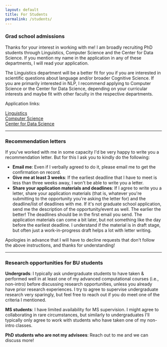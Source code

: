```yaml
---
layout: default
title: For Students
permalink: /students/
---
```


### Grad school admissions

Thanks for your interest in working with me! I am broadly recruiting PhD students through Linguistics, Computer Science and the Center for Data Science. If you mention my name in the application in any of these departments, I will read your application. 

The Linguistics department will be a better fit for you if you are interested in scientific questions about language and/or broader Cognitive Science. If you are primarily interested in NLP, I recommend applying to Computer Science or the Center for Data Science, depending on your curricular interests and maybe fit with other faculty in the respective departments.

Application links:

[Linguistics](https://ling.bu.edu/)<br>
[Computer Science](https://www.bu.edu/cs/phd-program/phd/)<br>
[Center for Data Science](https://www.bu.edu/cds-faculty/programs-admissions/)



* * *

### Recommendation letters

If you've worked with me in some capacity I'd be very happy to write you a recommendation letter. But for this I ask you to kindly do the following:

* **Email me**: Even if I verbally agreed to do it, please email me to get the confirmation on record.
* **Give me at least 3 weeks**: If the earliest deadline that I have to meet is less than three weeks away, I won't be able to write you a letter.
* **Share your application materials and deadlines**: If I agree to write you a letter, share your application materials (that is, whatever you're submitting to the opportunity you're asking the letter for) and the deadline/list of deadlines with me. If it's not graduate school application, send me the description of the opportunity/event as well. The earlier the better! The deadlines should be in the first email you send. The application materials can come a bit later, but not something like the day before the earliest deadline. I understand if the material is in draft stage, but often just a work-in-progress draft helps a lot with letter writing.

Apologies in advance that I will have to decline requests that don't follow the above instructions, and thanks for understanding!

* * *

### Research opportunities for BU students

**Undergrads**: I typically ask undergraduate students to have taken & performed well in at least one of my advanced computational courses (i.e., non-intro) before discussing research opportunities, unless you already have prior research experiences. I try to agree to supervise undergraduate research very sparingly, but feel free to reach out if you do meet one of the criteria I mentioned.

**MS students**: I have limited availability for MS supervision. I might agree to collaborating in rare circumstances, but similarly to undergraduates I'll typically only agree to work with students who have taken one of my non-intro classes.

**PhD students who are not my advisees**: Reach out to me and we can discuss more!